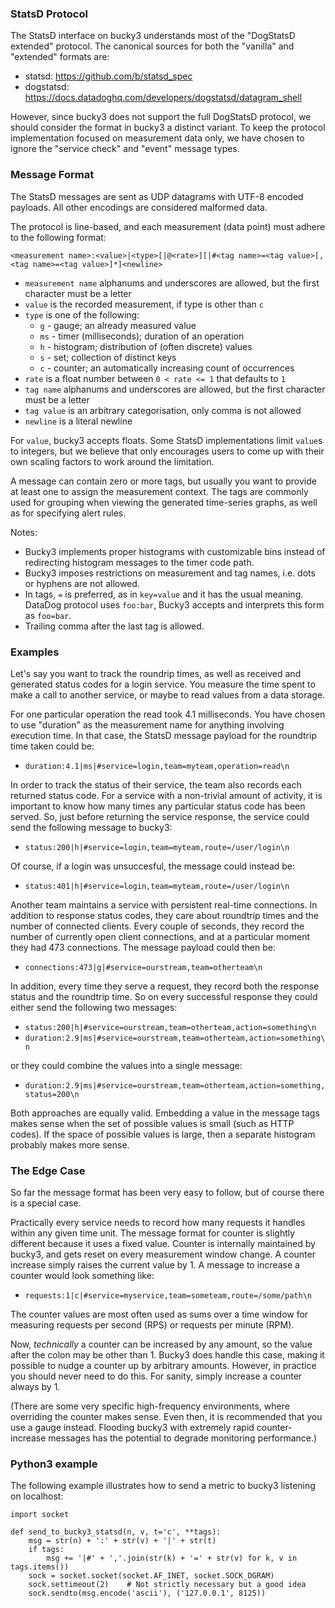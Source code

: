 


### StatsD Protocol

The StatsD interface on bucky3 understands most of the "DogStatsD
extended" protocol. The canonical sources for both the "vanilla" and
"extended" formats are:

- statsd: https://github.com/b/statsd_spec
- dogstatsd: https://docs.datadoghq.com/developers/dogstatsd/datagram_shell

However, since bucky3 does not support the full DogStatsD protocol, we
should consider the format in bucky3 a distinct variant. To keep the
protocol implementation focused on measurement data only, we have chosen
to ignore the "service check" and "event" message types.



### Message Format

The StatsD messages are sent as UDP datagrams with UTF-8 encoded payloads.
All other encodings are considered malformed data.

The protocol is line-based, and each measurement (data point)
must adhere to the following format:

    <measurement name>:<value>|<type>[|@<rate>][|#<tag name>=<tag value>[,<tag name>=<tag value>]*]<newline>

* `measurement name` alphanums and underscores are allowed,
  but the first character must be a letter
* `value` is the recorded measurement, if type is other than `c`
* `type` is one of the following:
  * `g` - gauge; an already measured value
  * `ms` - timer (milliseconds); duration of an operation
  * `h` - histogram; distribution of (often discrete) values
  * `s` - set; collection of distinct keys
  * `c` - counter; an automatically increasing count of occurrences
* `rate` is a float number between `0 < rate <= 1` that defaults to `1`
* `tag name` alphanums and underscores are allowed,
  but the first character must be a letter
* `tag value` is an arbitrary categorisation, only comma is not allowed
* `newline` is a literal newline

For `value`, bucky3 accepts floats. Some StatsD implementations limit
`value`s to integers, but we believe that only encourages users to come
up with their own scaling factors to work around the limitation.

A message can contain zero or more tags, but usually you want to provide
at least one to assign the measurement context. The tags are commonly used
for grouping when viewing the generated time-series graphs, as well as
for specifying alert rules.

Notes:
* Bucky3 implements proper histograms with customizable bins
instead of redirecting histogram messages to the timer code path.
* Bucky3 imposes restrictions on measurement and tag names,
i.e. dots or hyphens are not allowed.
* In tags, `=` is preferred, as in `key=value` and it has the usual meaning.
DataDog protocol uses `foo:bar`, Bucky3 accepts and interprets this form
as `foo=bar`.
* Trailing comma after the last tag is allowed.



### Examples

Let's say you want to track the roundrip times, as well as received
and generated status codes for a login service. You measure the time
spent to make a call to another service, or maybe to read values from a
data storage.

For one particular operation the read took 4.1 milliseconds. You have
chosen to use "duration" as the measurement name for anything involving
execution time. In that case, the StatsD message payload for the
roundtrip time taken could be:

  - `duration:4.1|ms|#service=login,team=myteam,operation=read\n`

In order to track the status of their service, the team also records
each returned status code. For a service with a non-trivial amount of
activity, it is important to know how many times any particular status
code has been served. So, just before returning the service response,
the service could send the following message to bucky3:

  - `status:200|h|#service=login,team=myteam,route=/user/login\n`

Of course, if a login was unsuccesful, the message could instead be:

  - `status:401|h|#service=login,team=myteam,route=/user/login\n`

Another team maintains a service with persistent real-time connections.
In addition to response status codes, they care about roundtrip times
and the number of connected clients. Every couple of seconds, they
record the number of currently open client connections, and at a
particular moment they had 473 connections. The message payload could
then be:

  - `connections:473|g|#service=ourstream,team=otherteam\n`

In addition, every time they serve a request, they record both the
response status and the roundtrip time. So on every successful response
they could either send the following two messages:

- `status:200|h|#service=ourstream,team=otherteam,action=something\n`
- `duration:2.9|ms|#service=ourstream,team=otherteam,action=something\n`

or they could combine the values into a single message:

- `duration:2.9|ms|#service=ourstream,team=otherteam,action=something,status=200\n`

Both approaches are equally valid. Embedding a value in the message tags
makes sense when the set of possible values is small (such as HTTP codes). If the
space of possible values is large, then a separate histogram probably
makes more sense.



### The Edge Case

So far the message format has been very easy to follow, but of course
there is a special case.

Practically every service needs to record how many requests it handles
within any given time unit. The message format for counter is slightly
different because it uses a fixed value. Counter is internally
maintained by bucky3, and gets reset on every measurement window change.
A counter increase simply raises the current value by 1. A message to
increase a counter would look something like:

- `requests:1|c|#service=myservice,team=someteam,route=/some/path\n`

The counter values are most often used as sums over a time window for
measuring requests per second (RPS) or requests per minute (RPM).

Now, *technically* a counter can be increased by any amount, so the
value after the colon may be other than 1. Bucky3 does handle this
case, making it possible to nudge a counter up by arbitrary amounts.
However, in practice you should never need to do this. For sanity,
simply increase a counter always by 1.

(There are some very specific high-frequency environments, where
overriding the counter makes sense. Even then, it is recommended that
you use a gauge instead. Flooding bucky3 with extremely rapid
counter-increase messages has the potential to degrade monitoring
performance.)



### Python3 example

The following example illustrates how to send a metric to bucky3 listening
on localhost:

    import socket
    
    def send_to_bucky3_statsd(n, v, t='c', **tags):
        msg = str(n) + ':' + str(v) + '|' + str(t)
        if tags:
            msg += '|#' + ','.join(str(k) + '=' + str(v) for k, v in tags.items())
        sock = socket.socket(socket.AF_INET, socket.SOCK_DGRAM)
        sock.settimeout(2)    # Not strictly necessary but a good idea
        sock.sendto(msg.encode('ascii'), ('127.0.0.1', 8125))
